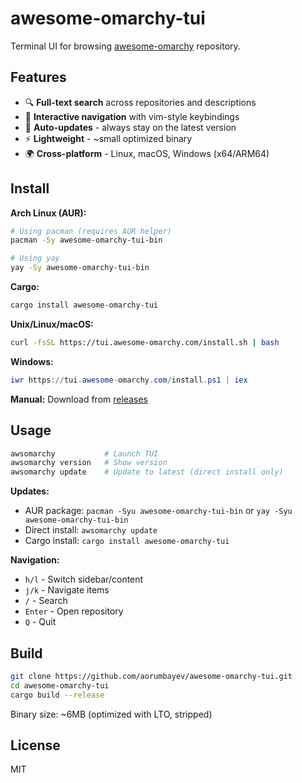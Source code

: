 # awesome-omarchy-tui

Terminal UI for browsing [awesome-omarchy](https://github.com/aorumbayev/awesome-omarchy) repository.

## Features

- 🔍 **Full-text search** across repositories and descriptions
- 🎯 **Interactive navigation** with vim-style keybindings
- 🚀 **Auto-updates** - always stay on the latest version
- ⚡ **Lightweight** - ~small optimized binary
- 🌍 **Cross-platform** - Linux, macOS, Windows (x64/ARM64)

## Install

**Arch Linux (AUR):**
```bash
# Using pacman (requires AUR helper)
pacman -Sy awesome-omarchy-tui-bin

# Using yay
yay -Sy awesome-omarchy-tui-bin
```

**Cargo:**
```bash
cargo install awesome-omarchy-tui
```

**Unix/Linux/macOS:**
```bash
curl -fsSL https://tui.awesome-omarchy.com/install.sh | bash
```

**Windows:**
```powershell
iwr https://tui.awesome-omarchy.com/install.ps1 | iex
```

**Manual:** Download from [releases](https://github.com/aorumbayev/awesome-omarchy-tui/releases)

## Usage

```bash
awsomarchy           # Launch TUI
awsomarchy version   # Show version  
awsomarchy update    # Update to latest (direct install only)
```

**Updates:**
- AUR package: `pacman -Syu awesome-omarchy-tui-bin` or `yay -Syu awesome-omarchy-tui-bin`
- Direct install: `awsomarchy update`
- Cargo install: `cargo install awesome-omarchy-tui`

**Navigation:**
- `h/l` - Switch sidebar/content
- `j/k` - Navigate items
- `/` - Search
- `Enter` - Open repository
- `Q` - Quit

## Build

```bash
git clone https://github.com/aorumbayev/awesome-omarchy-tui.git
cd awesome-omarchy-tui
cargo build --release
```

Binary size: ~6MB (optimized with LTO, stripped)

## License

MIT
